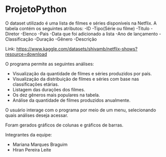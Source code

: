 # ProjetoPython

O dataset utilizado é uma lista de filmes e séries disponíveis na Netflix. A tabela contém os seguintes atributos:
-ID 
-Tipo(Série ou filme)
-Titulo
-Diretor
-Elenco
-Pais
-Data que foi adicionado a lista
-Ano de lançamento
-Classificação
-Duração
-Gênero
-Descrição

Link: https://www.kaggle.com/datasets/shivamb/netflix-shows?resource=download

O programa permite as seguintes análises:
- Visualização da quantidade de filmes e séries produzidos por país.
- Visualização da distribuição de filmes e séries com base nas classificações etárias.
- Listagem das durações dos filmes.
- Os dez gêneros mais populares na tabela.
- Análise da quantidade de filmes produzidos anualmente.

O usuário interage com o programa por meio de um menu, selecionando quais análises deseja acessar.

Foram gerados gráficos de colunas e gráficos de barras.

Integrantes da equipe:
- Mariana Marques Braguim
- Hiran Pereira Leite
